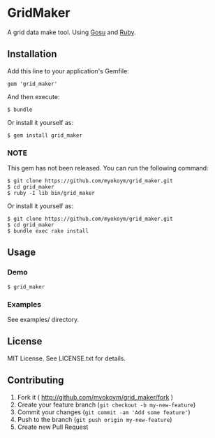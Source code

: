 # GridMaker

A grid data make tool. Using [Gosu][] and [Ruby][].

[Gosu]: http://www.libgosu.org/
[Ruby]: https://www.ruby-lang.org/

## Installation

Add this line to your application's Gemfile:

    gem 'grid_maker'

And then execute:

    $ bundle

Or install it yourself as:

    $ gem install grid_maker

### NOTE

This gem has not been released. You can run the following command:

    $ git clone https://github.com/myokoym/grid_maker.git
    $ cd grid_maker
    $ ruby -I lib bin/grid_maker

Or install it yourself as:

    $ git clone https://github.com/myokoym/grid_maker.git
    $ cd grid_maker
    $ bundle exec rake install

## Usage

### Demo

    $ grid_maker

### Examples

See examples/ directory.

## License

MIT License. See LICENSE.txt for details.

## Contributing

1. Fork it ( http://github.com/myokoym/grid_maker/fork )
2. Create your feature branch (`git checkout -b my-new-feature`)
3. Commit your changes (`git commit -am 'Add some feature'`)
4. Push to the branch (`git push origin my-new-feature`)
5. Create new Pull Request
